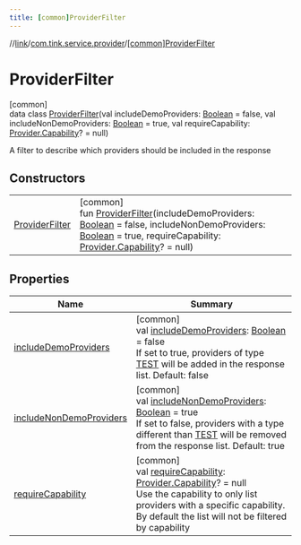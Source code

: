 ```yaml
---
title: [common]ProviderFilter
---
```

//[link](../../../index.html)/[com.tink.service.provider](../index.html)/[[common]ProviderFilter](index.html)



# ProviderFilter



[common]\
data class [ProviderFilter](index.html)(val includeDemoProviders: [Boolean](https://kotlinlang.org/api/latest/jvm/stdlib/kotlin/-boolean/index.html) = false, val includeNonDemoProviders: [Boolean](https://kotlinlang.org/api/latest/jvm/stdlib/kotlin/-boolean/index.html) = true, val requireCapability: [Provider.Capability](../../com.tink.model.provider/[common]-provider/-capability/index.html)? = null)

A filter to describe which providers should be included in the response



## Constructors


| | |
|---|---|
| [ProviderFilter](-provider-filter.html) | [common]<br>fun [ProviderFilter](-provider-filter.html)(includeDemoProviders: [Boolean](https://kotlinlang.org/api/latest/jvm/stdlib/kotlin/-boolean/index.html) = false, includeNonDemoProviders: [Boolean](https://kotlinlang.org/api/latest/jvm/stdlib/kotlin/-boolean/index.html) = true, requireCapability: [Provider.Capability](../../com.tink.model.provider/[common]-provider/-capability/index.html)? = null) |


## Properties


| Name | Summary |
|---|---|
| [includeDemoProviders](include-demo-providers.html) | [common]<br>val [includeDemoProviders](include-demo-providers.html): [Boolean](https://kotlinlang.org/api/latest/jvm/stdlib/kotlin/-boolean/index.html) = false<br>If set to true, providers of type [TEST](../../com.tink.model.provider/[common]-provider/-type/-t-e-s-t/index.html) will be added in the response list. Default: false |
| [includeNonDemoProviders](include-non-demo-providers.html) | [common]<br>val [includeNonDemoProviders](include-non-demo-providers.html): [Boolean](https://kotlinlang.org/api/latest/jvm/stdlib/kotlin/-boolean/index.html) = true<br>If set to false, providers with a type different than [TEST](../../com.tink.model.provider/[common]-provider/-type/-t-e-s-t/index.html) will be removed from the response list. Default: true |
| [requireCapability](require-capability.html) | [common]<br>val [requireCapability](require-capability.html): [Provider.Capability](../../com.tink.model.provider/[common]-provider/-capability/index.html)? = null<br>Use the capability to only list providers with a specific capability. By default the list will not be filtered by capability |

